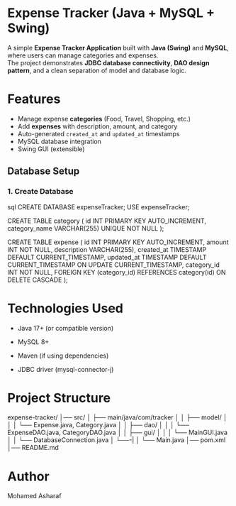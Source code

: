 # Expense Tracker (Java + MySQL + Swing)
A simple **Expense Tracker Application** built with **Java (Swing)** and **MySQL**, where users can manage categories and expenses.  
The project demonstrates **JDBC database connectivity**, **DAO design pattern**, and a clean separation of model and database logic.  

# Features
- Manage expense **categories** (Food, Travel, Shopping, etc.)
- Add **expenses** with description, amount, and category
- Auto-generated `created_at` and `updated_at` timestamps
- MySQL database integration
- Swing GUI (extensible)

## Database Setup

### 1. Create Database
sql
CREATE DATABASE expenseTracker;
USE expenseTracker;

CREATE TABLE category (
    id INT PRIMARY KEY AUTO_INCREMENT,
    category_name VARCHAR(255) UNIQUE NOT NULL
);


CREATE TABLE expense (
    id INT PRIMARY KEY AUTO_INCREMENT,
    amount INT NOT NULL,
    description VARCHAR(255),
    created_at TIMESTAMP DEFAULT CURRENT_TIMESTAMP,
    updated_at TIMESTAMP DEFAULT CURRENT_TIMESTAMP ON UPDATE CURRENT_TIMESTAMP,
    category_id INT NOT NULL,
    FOREIGN KEY (category_id) REFERENCES category(id) ON DELETE CASCADE
);

# Technologies Used
- Java 17+ (or compatible version)

- MySQL 8+

- Maven (if using dependencies)

- JDBC driver (mysql-connector-j)

# Project Structure

expense-tracker/
│── src/
│   ├── main/java/com/tracker
│   │   ├── model/
│   │   │   └── Expense.java, Category.java
│   │   ├── dao/
│   │   │   └── ExpenseDAO.java, CategoryDAO.java
│   │   ├── gui/
│   │   │   └── MainGUI.java
│   │   └── DatabaseConnection.java
│   └──-|
│       └── Main.java
│── pom.xml
│── README.md

# Author
Mohamed Asharaf
